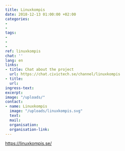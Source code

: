 ```yaml
---
title: Linuxkompis
date: 2018-12-13 01:00:00 +02:00
categories:
-
-
tags:
-
-
-
ref: linuxkompis
chat: ''
lang: en
links:
- title: Chat about the project
  url: https://chat.civictech.se/channel/linuxkompis
- title:
  url:
ingress-text:
excerpt:
image: "/uploads/"
contact:
- name: Linuxkompis
  image: "/uploads/linuxkompis.svg"
  text:
  mail:
  organisation:
  organisation-link:
---
```



https://linuxkompis.se/
